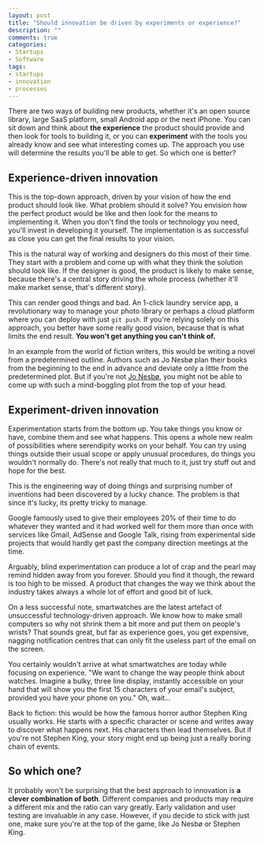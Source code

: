 ```yaml
---
layout: post
title: "Should innovation be driven by experiments or experience?"
description: ""
comments: true
categories:
- Startups
- Software
tags:
- startups
- innovation
- processes
---
```


There are two ways of building new products, whether it's an open source
library, large SaaS platform, small Android app or the next iPhone. You can sit
down and think about **the experience** the product should provide and then
look for tools to building it, or you can **experiment** with the tools you
already know and see what interesting comes up. The approach you use will
determine the results you'll be able to get. So which one is better?

## Experience-driven innovation

This is the top-down approach, driven by your vision of how the end product
should look like. What problem should it solve?  You envision how the perfect
product would be like and then look for the means to implementing it. When you
don't find the tools or technology you need, you'll invest in developing it
yourself. The implementation is as successful as close you can get the final
results to your vision.

This is the natural way of working and designers do this most of their time.
They start with a problem and come up with what they think the solution should
look like. If the designer is good, the product is likely to make sense,
because there's a central  story driving the whole process (whether it'll make
market sense, that's different story).

This can render good things and bad. An 1-click laundry service app, a
revolutionary way to manage your photo library or perhaps a cloud platform
where you can deploy with just `git push`. If you're relying solely on this
approach, you better have some really good vision, because that is what limits
the end result. **You won't get anything you can't think of.**

In an example from the world of fiction writers, this would be writing a novel
from a predetermined outline. Authors such as Jo Nesbø plan their books from
the beginning to the end in advance and deviate only a little from the
predetermined plot. But if you're not [Jo Nesbø](https://youtu.be/sVQKuOHUDQU),
you might not be able to come up with such a mind-boggling plot from the top of
your head.

## Experiment-driven innovation

Experimentation starts from the bottom up. You take things you know or have,
combine them and see what happens. This opens a whole new realm of
possibilities where serendipity works on your behalf. You can try using things
outside their usual scope or apply unusual procedures, do things you wouldn't
normally do. There's not really that much to it, just try stuff out and hope
for the best.

This is the engineering way of doing things and surprising number of inventions
had been discovered by a lucky chance. The problem is that since it's lucky,
its pretty tricky to manage.

Google famously used to give their employees 20% of their time to do whatever
they wanted and it had worked well for them more than once with services like
Gmail, AdSense and Google Talk, rising from experimental side projects that
would hardly get past the company direction meetings at the time.

Arguably, blind experimentation can produce a lot of crap and the pearl may
remind hidden away from you forever. Should you find it though, the reward is
too high to be missed. A product that changes the way we think about the
industry takes always a whole lot of effort and good bit of luck.

On a less successful note, smartwatches are the latest artefact of unsuccessful
technology-driven approach. We know how to make small computers so why not
shrink them a bit more and put them on people's wrists? That sounds great, but
far as experience goes, you get expensive, nagging notification centres that
can only fit the useless part of the email on the screen.

You certainly wouldn't arrive at what smartwatches are today while focusing on
experience. "We want to change the way people think about watches. Imagine a
bulky, three line display,  instantly accessible on your hand that will show
you the first 15 characters of your email's subject, provided you have your
phone on you." Oh, wait…

Back to fiction: this would be how the famous horror author Stephen King
usually works. He starts with a specific character or scene and writes away to
discover what happens next. His characters then lead themselves. But if you're
not Stephen King, your story might end up being just a really boring chain of
events.

## So which one?

It probably won't be surprising that the best approach to innovation is **a
clever combination of both**. Different companies and products may require a
different mix and the ratio can vary greatly. Early validation and user testing
are invaluable in any case. However, if you decide to stick with just one, make
sure you're at the top of the game, like Jo Nesbø or Stephen King.

